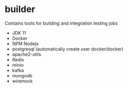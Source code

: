 # builder

Contains tools for building and integration testing jobs
* JDK 11
* Docker
* NPM Nodejs
* postgresql (automatically create user docker/docker)
* apache2-utils
* Redis
* minio
* kafka
* mongodb
* wiremock
